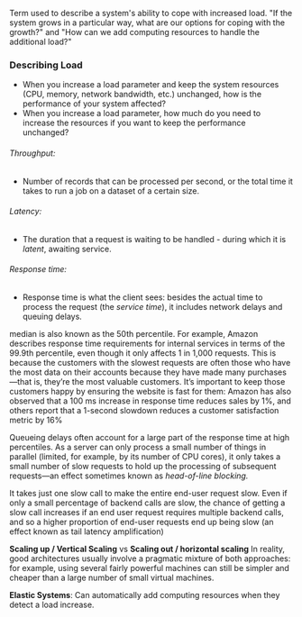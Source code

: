 
Term used to describe a system's ability to cope with increased load. "If the system grows in a particular way, what are our options for coping with the growth?" and "How can we add computing resources to handle the additional load?"

### Describing Load

- When you increase a load parameter and keep the system resources (CPU, memory, network bandwidth, etc.) unchanged, how is the performance of your system affected?
- When you increase a load parameter, how much do you need to increase the resources if you want to keep the performance unchanged?

###### Throughput: 
- Number of records that can be processed per second, or the total time it takes to run a job on a dataset of a certain size. 
###### Latency: 
- The duration that a request is waiting to be handled - during which it is *latent*, awaiting service.
###### Response time:
- Response time is what the client sees: besides the actual time to process the request (the *service time*), it includes network delays and queuing delays. 

median is also known as the 50th percentile.
For example, Amazon describes response time requirements for internal services in terms of the 99.9th percentile, even though it only affects 1 in 1,000 requests. This is because the customers with the slowest requests are often those who have the most data on their accounts because they have made many purchases—that is, they’re the most valuable customers. It’s important to keep those customers happy by ensuring the website is fast for them: Amazon has also observed that a 100 ms increase in response time reduces
sales by 1%, and others report that a 1-second slowdown reduces a customer satisfaction metric by 16%

Queueing delays often account for a large part of the response time at high percentiles. As a server can only process a small number of things in parallel (limited, for example, by its number of CPU cores), it only takes a small number of slow requests to hold up the processing of subsequent requests—an effect sometimes known as *head-of-line blocking.*

It takes just one slow call to make the entire end-user request slow. Even if only a small percentage of backend calls are slow, the chance of getting a slow call increases if an end user request requires multiple backend calls, and so a higher proportion of end-user requests end up being slow (an effect known as tail latency amplification)

**Scaling up / Vertical Scaling** vs **Scaling out / horizontal scaling**
In reality, good architectures usually involve a pragmatic mixture of both approaches: for example, using several fairly powerful machines can still be simpler and cheaper than a large number of small virtual machines. 

**Elastic Systems**: Can automatically add computing resources when they detect a load increase. 
